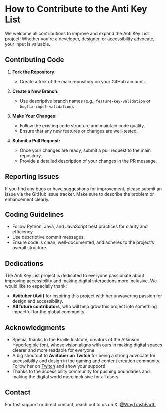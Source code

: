 # How to Contribute to the Anti Key List

We welcome all contributions to improve and expand the Anti Key List project! Whether you're a developer, designer, or accessibility advocate, your input is valuable.

## Contributing Code

1. **Fork the Repository:**
   - Create a fork of the main repository on your GitHub account.

2. **Create a New Branch:**
   - Use descriptive branch names (e.g., `feature-key-validation` or `bugfix-input-validation`).

3. **Make Your Changes:**
   - Follow the existing code structure and maintain code quality.
   - Ensure that any new features or changes are well-tested.

4. **Submit a Pull Request:**
   - Once your changes are ready, submit a pull request to the main repository.
   - Provide a detailed description of your changes in the PR message.

## Reporting Issues

If you find any bugs or have suggestions for improvement, please submit an issue via the GitHub issue tracker. Make sure to describe the problem or enhancement clearly.

## Coding Guidelines

- Follow Python, Java, and JavaScript best practices for clarity and efficiency.
- Use descriptive commit messages.
- Ensure code is clean, well-documented, and adheres to the project’s overall structure.

## Dedications

The Anti Key List project is dedicated to everyone passionate about improving accessibility and making digital interactions more inclusive. We would like to especially thank:

- **Aviituber (Avii)** for inspiring this project with her unwavering passion for design and accessibility.
- **All future contributors**, who will help grow this project into something impactful for the global community.

## Acknowledgments

- Special thanks to the Braille Institute, creators of the Atkinson Hyperlegible font, whose vision aligns with ours in making digital spaces clearer and more readable for everyone.
- A big shoutout to **Aviituber on Twitch** for being a strong advocate for accessibility and design in the gaming and content creation community.
  Follow her on [Twitch](https://www.twitch.tv/aviituber) and show your support!
- Thanks to the accessibility community for pushing boundaries and making the digital world more inclusive for all users.

## Contact

For fast support or direct contact, reach out to us on X:
[@WhyTrashEarth](https://twitter.com/WhyTrashEarth)
